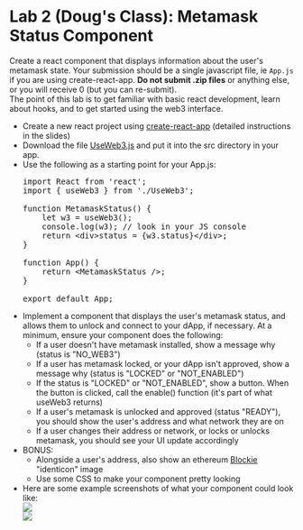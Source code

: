 <h1>Lab 2 (Doug's Class): Metamask Status Component</h1>

<div>Create a react component that displays information about the user's metamask state. Your submission should be a single javascript file, ie <code>App.js</code> if you are using create-react-app. <b>Do not submit .zip files</b> or anything else, or you will receive 0 (but you can re-submit).</div>

<div>The point of this lab is to get familiar with basic react development, learn about hooks, and to get started using the web3 interface.</div>

<ul>
  <li>Create a new react project using <a href="https://reactjs.org/docs/create-a-new-react-app.html">create-react-app</a> (detailed instructions in the slides)</li>
  <li>Download the file <a href="UseWeb3.js">UseWeb3.js</a> and put it into the src directory in your app.</li>
  <li>Use the following as a starting point for your App.js:

<pre>
import React from 'react';
import { useWeb3 } from './UseWeb3';
 
function MetamaskStatus() {
    let w3 = useWeb3();
    console.log(w3); // look in your JS console
    return &lt;div&gt;status = {w3.status}&lt;/div&gt;;
}

function App() {
    return &lt;MetamaskStatus /&gt;;
}

export default App;
</pre>
</li>
  <li>
    Implement a component that displays the user's metamask status, and allows them to unlock and connect to your dApp, if necessary. At a minimum, ensure your component does the following:
    <ul>
      <li>If a user doesn't have metamask installed, show a message why (status is "NO_WEB3")</li>
      <li>If a user has metamask locked, or your dApp isn't approved, show a message why (status is "LOCKED" or "NOT_ENABLED")</li>
      <li>If the status is "LOCKED" or "NOT_ENABLED", show a button. When the button is clicked, call the enable() function (it's part of what useWeb3 returns)</li>
      <li>If a user's metamask is unlocked and approved (status "READY"), you should show the user's address and what network they are on</li>
      <li>If a user changes their address or network, or locks or unlocks metamask, you should see your UI update accordingly</li>
    </ul>
  </li>
  <li>
    BONUS:
    <ul>
      <li>Alongside a user's address, also show an ethereum <a href="https://www.npmjs.com/package/react-blockies">Blockie</a> "identicon" image</li>
      <li>Use some CSS to make your component pretty looking</li>
    </ul>
  </li>
  <li>
    Here are some example screenshots of what your component could look like:
    <div><img src="https://raw.githubusercontent.com/hoytech/blockchain-dapps/master/lesson2/lab-example-screen1.png" /></div>
    <div><img src="https://raw.githubusercontent.com/hoytech/blockchain-dapps/master/lesson2/lab-example-screen2.png" /></div>
  </li>
</ul>